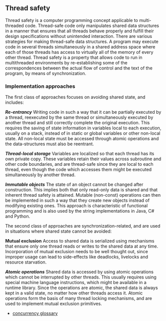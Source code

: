 ## Thread safety
Thread safety is a computer programming concept applicable to multi-threaded code. Thread-safe code only manipulates shared data structures in a manner that ensures that all threads behave properly and fulfill their design specifications without unintended interaction. There are various strategies for making thread-safe data structures.
A program may execute code in several threads simultaneously in a shared address space where each of those threads has access to virtually all of the memory of every other thread. Thread safety is a property that allows code to run in multithreaded environments by re-establishing some of the correspondences between the actual flow of control and the text of the program, by means of synchronization.

### Implementation approaches

The first class of approaches focuses on avoiding shared state, and includes:

***Re-entrancy***
Writing code in such a way that it can be partially executed by a thread, reexecuted by the same thread or simultaneously executed by another thread and still correctly complete the original execution. This requires the saving of state information in variables local to each execution, usually on a stack, instead of in static or global variables or other non-local state. All non-local state must be accessed through atomic operations and the data-structures must also be reentrant.

***Thread-local storage***
Variables are localized so that each thread has its own private copy. These variables retain their values across subroutine and other code boundaries, and are thread-safe since they are local to each thread, even though the code which accesses them might be executed simultaneously by another thread.

***Immutable objects***
The state of an object cannot be changed after construction. This implies both that only read-only data is shared and that inherent thread safety is attained. Mutable (non-const) operations can then be implemented in such a way that they create new objects instead of modifying existing ones. This approach is characteristic of functional programming and is also used by the string implementations in Java, C# and Python.

The second class of approaches are synchronization-related, and are used in situations where shared state cannot be avoided:

**Mutual exclusion**
Access to shared data is serialized using mechanisms that ensure only one thread reads or writes to the shared data at any time. Incorporation of mutual exclusion needs to be well thought out, since improper usage can lead to side-effects like deadlocks, livelocks and resource starvation.

***Atomic operations***
Shared data is accessed by using atomic operations which cannot be interrupted by other threads. This usually requires using special machine language instructions, which might be available in a runtime library. Since the operations are atomic, the shared data is always kept in a valid state, no matter how other threads access it. Atomic operations form the basis of many thread locking mechanisms, and are used to implement mutual exclusion primitives.

* [concurrency glossary](https://slikts.github.io/concurrency-glossary/)
